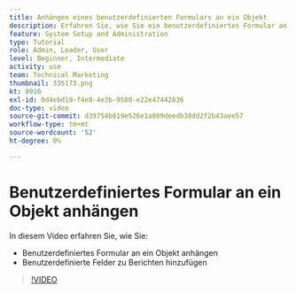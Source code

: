 ```yaml
---
title: Anhängen eines benutzerdefinierten Formulars an ein Objekt
description: Erfahren Sie, wie Sie ein benutzerdefiniertes Formular an ein Objekt anhängen und benutzerdefinierte Felder in Berichten sichtbar machen.
feature: System Setup and Administration
type: Tutorial
role: Admin, Leader, User
level: Beginner, Intermediate
activity: use
team: Technical Marketing
thumbnail: 335173.png
kt: 8910
exl-id: 0d4ebd19-f4e8-4e3b-9580-e22e47442836
doc-type: video
source-git-commit: d39754b619e526e1a869deedb38dd2f2b43aee57
workflow-type: tm+mt
source-wordcount: '52'
ht-degree: 0%

---
```


# Benutzerdefiniertes Formular an ein Objekt anhängen

In diesem Video erfahren Sie, wie Sie:

* Benutzerdefiniertes Formular an ein Objekt anhängen
* Benutzerdefinierte Felder zu Berichten hinzufügen

>[!VIDEO](https://video.tv.adobe.com/v/335173/?quality=12)
